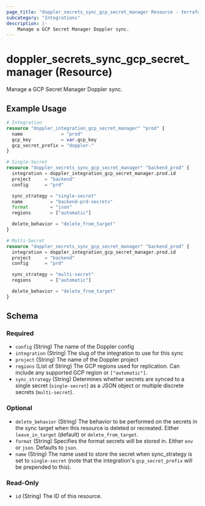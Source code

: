 ```yaml
---
page_title: "doppler_secrets_sync_gcp_secret_manager Resource - terraform-provider-doppler"
subcategory: "Integrations"
description: |-
	Manage a GCP Secret Manager Doppler sync.
---
```


# doppler_secrets_sync_gcp_secret_manager (Resource)

Manage a GCP Secret Manager Doppler sync.

## Example Usage

```terraform
# Integration
resource "doppler_integration_gcp_secret_manager" "prod" {
  name              = "prod"
  gcp_key           = var.gcp_key
  gcp_secret_prefix = "doppler-"
}

# Single-Secret
resource "doppler_secrets_sync_gcp_secret_manager" "backend_prod" {
  integration = doppler_integration_gcp_secret_manager.prod.id
  project     = "backend"
  config      = "prd"

  sync_strategy = "single-secret"
  name          = "backend-prd-secrets"
  format        = "json"
  regions       = ["automatic"]

  delete_behavior = "delete_from_target"
}

# Multi-Secret
resource "doppler_secrets_sync_gcp_secret_manager" "backend_prod" {
  integration = doppler_integration_gcp_secret_manager.prod.id
  project     = "backend"
  config      = "prd"

  sync_strategy = "multi-secret"
  regions       = ["automatic"]

  delete_behavior = "delete_from_target"
}
```

<!-- schema generated by tfplugindocs -->
## Schema

### Required

- `config` (String) The name of the Doppler config
- `integration` (String) The slug of the integration to use for this sync
- `project` (String) The name of the Doppler project
- `regions` (List of String) The GCP regions used for replication. Can include any supported GCP region or `["automatic"]`.
- `sync_strategy` (String) Determines whether secrets are synced to a single secret (`single-secret`) as a JSON object or multiple discrete secrets (`multi-secret`).

### Optional

- `delete_behavior` (String) The behavior to be performed on the secrets in the sync target when this resource is deleted or recreated. Either `leave_in_target` (default) or `delete_from_target`.
- `format` (String) Specifies the format secrets will be stored in. Either `env` or `json`. Defaults to `json`.
- `name` (String) The name used to store the secret when sync_strategy is set to `single-secret` (note that the integration's `gcp_secret_prefix` will be prepended to this).

### Read-Only

- `id` (String) The ID of this resource.
